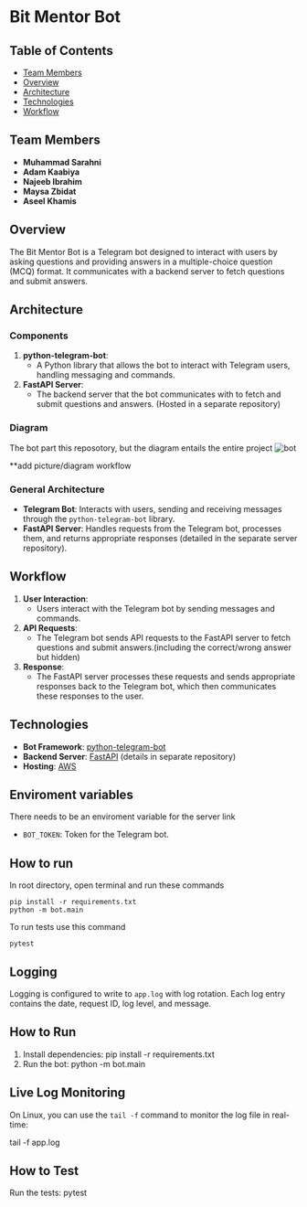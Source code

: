 # Bit Mentor Bot

## Table of Contents
- [Team Members](#team-members)
- [Overview](#overview)
- [Architecture](#architecture)
- [Technologies](#technologies)
- [Workflow](#workflow)

## Team Members
- **Muhammad Sarahni**
- **Adam Kaabiya**
- **Najeeb Ibrahim**
- **Maysa Zbidat**
- **Aseel Khamis**

## Overview
The Bit Mentor Bot is a Telegram bot designed to interact with users by asking questions and providing answers in a multiple-choice question (MCQ) format. It communicates with a backend server to fetch questions and submit answers.

## Architecture

### Components
1. **python-telegram-bot**:
    - A Python library that allows the bot to interact with Telegram users, handling messaging and commands.
2. **FastAPI Server**:
    - The backend server that the bot communicates with to fetch and submit questions and answers. (Hosted in a separate repository)

### Diagram
The bot part this reposotory, but the diagram entails the entire project
![bot](https://github.com/user-attachments/assets/8f0ff1d0-58c1-48ef-a2dc-343d8de97c26)

**add picture/diagram workflow

### General Architecture
- **Telegram Bot**: Interacts with users, sending and receiving messages through the `python-telegram-bot` library.
- **FastAPI Server**: Handles requests from the Telegram bot, processes them, and returns appropriate responses (detailed in the separate server repository).

## Workflow

1. **User Interaction**:
    - Users interact with the Telegram bot by sending messages and commands.
2. **API Requests**:
    - The Telegram bot sends API requests to the FastAPI server to fetch questions and submit answers.(including the correct/wrong answer but hidden)
3. **Response**:
    - The FastAPI server processes these requests and sends appropriate responses back to the Telegram bot, which then communicates these responses to the user.

## Technologies

- **Bot Framework**: [python-telegram-bot](https://python-telegram-bot.org/)
- **Backend Server**: [FastAPI](https://fastapi.tiangolo.com/) (details in separate repository)
- **Hosting**: [AWS](https://aws.amazon.com/)

## Enviroment variables
There needs to be an enviroment variable for the server link
- `BOT_TOKEN`: Token for the Telegram bot.
## How to run

In root directory, open terminal and run these commands  
```
pip install -r requirements.txt
python -m bot.main
```


To run tests use this command  
```
pytest
```



## Logging

Logging is configured to write to `app.log` with log rotation. Each log entry contains the date, request ID, log level, and message.

## How to Run

1. Install dependencies:
pip install -r requirements.txt
2. Run the bot:
python -m bot.main


## Live Log Monitoring

On Linux, you can use the `tail -f` command to monitor the log file in real-time:

tail -f app.log


## How to Test

Run the tests:
pytest




